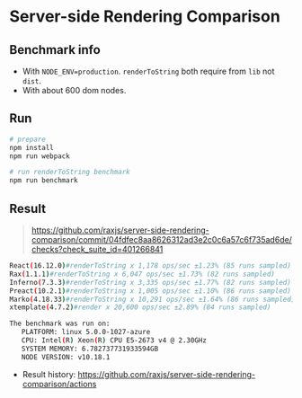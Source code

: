 # Server-side Rendering Comparison

## Benchmark info

- With `NODE_ENV=production`. `renderToString` both require from `lib` not `dist`.
- With about 600 dom nodes.

## Run

```bash
# prepare
npm install
npm run webpack

# run renderToString benchmark
npm run benchmark
```

## Result

> https://github.com/raxjs/server-side-rendering-comparison/commit/04fdfec8aa8626312ad3e2c0c6a57c6f735ad6de/checks?check_suite_id=401266841

```bash
React(16.12.0)#renderToString x 1,178 ops/sec ±1.23% (85 runs sampled)
Rax(1.1.1)#renderToString x 6,047 ops/sec ±1.73% (82 runs sampled)
Inferno(7.3.3)#renderToString x 3,335 ops/sec ±1.77% (82 runs sampled)
Preact(10.2.1)#renderToString x 1,005 ops/sec ±1.10% (86 runs sampled)
Marko(4.18.33)#renderToString x 10,291 ops/sec ±1.64% (86 runs sampled)
xtemplate(4.7.2)#render x 20,600 ops/sec ±2.89% (84 runs sampled)

The benchmark was run on:
   PLATFORM: linux 5.0.0-1027-azure
   CPU: Intel(R) Xeon(R) CPU E5-2673 v4 @ 2.30GHz
   SYSTEM MEMORY: 6.782737731933594GB
   NODE VERSION: v10.18.1
```

- Result history: https://github.com/raxjs/server-side-rendering-comparison/actions